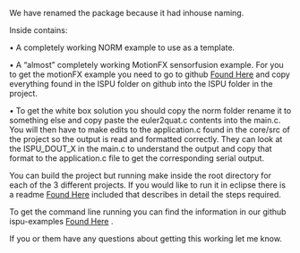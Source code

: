 We have renamed the package because it had inhouse naming. 

Inside contains:


•	A completely working NORM example to use as a template.

•	A “almost” completely working MotionFX sensorfusion example.  For you to get the motionFX example you need to go to github [Found Here](https://github.com/STMicroelectronics/x-cube-ispu/tree/main/Ispu/ism330is_lsm6dso16is/sensor_fusion_6x) and copy everything found in the ISPU folder on github into the ISPU folder in the project.

•	To get the white box solution you should copy the norm folder rename it to something else and copy paste the euler2quat.c contents into the main.c. You will then have to make edits to the application.c found in the core/src of the project so the output is read and formatted correctly. They can look at the ISPU_DOUT_X in the main.c to understand the output and copy that format to the application.c file to get the corresponding serial output. 



You can build the project but running make inside the root directory for each of the 3 different projects. If you would like to run it in eclipse there is a readme [Found Here](https://github.com/STMicroelectronics/ispu-examples) included that describes in detail the steps required. 

To get the command line running you can find the information in our github ispu-examples [Found Here](https://github.com/STMicroelectronics/ispu-examples) .

If you or them have any questions about getting this working let me know. 
